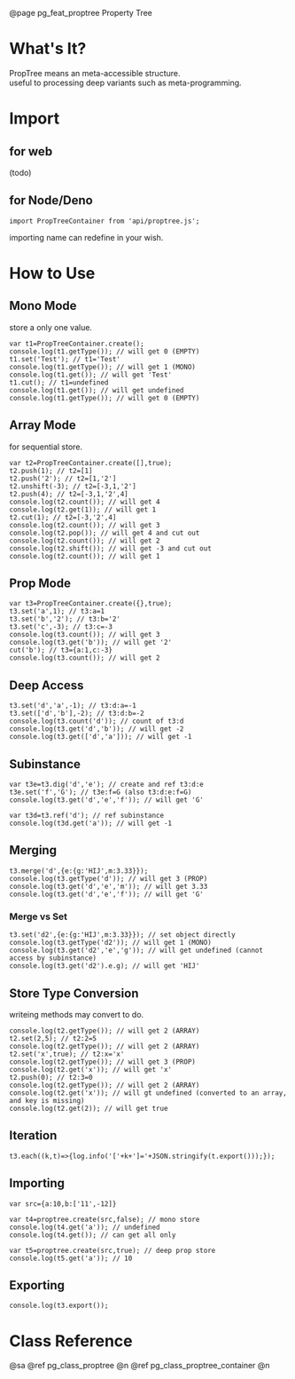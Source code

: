 ﻿@page pg_feat_proptree Property Tree

# What's It?

PropTree means an meta-accessible structure.  
useful to processing deep variants such as meta-programming. 


# Import

## for web

(todo)  

## for Node/Deno

```
import PropTreeContainer from 'api/proptree.js';
```
importing name can redefine in your wish.  


# How to Use

## Mono Mode

store a only one value.  

```
var t1=PropTreeContainer.create();
console.log(t1.getType()); // will get 0 (EMPTY)
t1.set('Test'); // t1='Test' 
console.log(t1.getType()); // will get 1 (MONO)
console.log(t1.get()); // will get 'Test' 
t1.cut(); // t1=undefined 
console.log(t1.get()); // will get undefined 
console.log(t1.getType()); // will get 0 (EMPTY)
```

## Array Mode

for sequential store.  

```
var t2=PropTreeContainer.create([],true);
t2.push(1); // t2=[1]
t2.push('2'); // t2=[1,'2'] 
t2.unshift(-3); // t2=[-3,1,'2'] 
t2.push(4); // t2=[-3,1,'2',4] 
console.log(t2.count()); // will get 4 
console.log(t2.get(1)); // will get 1 
t2.cut(1); // t2=[-3,'2',4] 
console.log(t2.count()); // will get 3
console.log(t2.pop()); // will get 4 and cut out 
console.log(t2.count()); // will get 2
console.log(t2.shift()); // will get -3 and cut out 
console.log(t2.count()); // will get 1
```

## Prop Mode

```
var t3=PropTreeContainer.create({},true);
t3.set('a',1); // t3:a=1 
t3.set('b','2'); // t3:b='2' 
t3.set('c',-3); // t3:c=-3
console.log(t3.count()); // will get 3
console.log(t3.get('b')); // will get '2' 
cut('b'); // t3={a:1,c:-3}
console.log(t3.count()); // will get 2
```

## Deep Access

```
t3.set('d','a',-1); // t3:d:a=-1
t3.set(['d','b'],-2); // t3:d:b=-2
console.log(t3.count('d')); // count of t3:d 
console.log(t3.get('d','b')); // will get -2 
console.log(t3.get(['d','a'])); // will get -1
```

## Subinstance

```
var t3e=t3.dig('d','e'); // create and ref t3:d:e
t3e.set('f','G'); // t3e:f=G (also t3:d:e:f=G) 
console.log(t3.get('d','e','f')); // will get 'G'

var t3d=t3.ref('d'); // ref subinstance 
console.log(t3d.get('a')); // will get -1 
```

## Merging

```
t3.merge('d',{e:{g:'HIJ',m:3.33}});
console.log(t3.getType('d')); // will get 3 (PROP)
console.log(t3.get('d','e','m')); // will get 3.33
console.log(t3.get('d','e','f')); // will get 'G' 
```

### Merge vs Set 

```
t3.set('d2',{e:{g:'HIJ',m:3.33}}); // set object directly 
console.log(t3.getType('d2')); // will get 1 (MONO)
console.log(t3.get('d2','e','g')); // will get undefined (cannot access by subinstance) 
console.log(t3.get('d2').e.g); // will get 'HIJ'
```

## Store Type Conversion

writeing methods may convert to do.  

```
console.log(t2.getType()); // will get 2 (ARRAY)
t2.set(2,5); // t2:2=5
console.log(t2.getType()); // will get 2 (ARRAY)
t2.set('x',true); // t2:x='x'
console.log(t2.getType()); // will get 3 (PROP)
console.log(t2.get('x')); // will get 'x' 
t2.push(0); // t2:3=0 
console.log(t2.getType()); // will get 2 (ARRAY)
console.log(t2.get('x')); // will gt undefined (converted to an array, and key is missing) 
console.log(t2.get(2)); // will get true
```

## Iteration

```
t3.each((k,t)=>{log.info('['+k+']='+JSON.stringify(t.export()));});
```

## Importing

```
var src={a:10,b:['11',-12]}

var t4=proptree.create(src,false); // mono store 
console.log(t4.get('a')); // undefined 
console.log(t4.get()); // can get all only

var t5=proptree.create(src,true); // deep prop store 
console.log(t5.get('a')); // 10
```

## Exporting

```
console.log(t3.export());
```


# Class Reference

@sa @ref pg_class_proptree @n
	@ref pg_class_proptree_container @n
